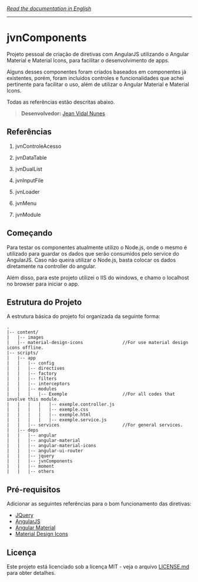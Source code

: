 *[Read the documentation in English](https://github.com/LegolasDBA/jvnComponents/blob/master/README.md)*

---

# jvnComponents

Projeto pessoal de criação de diretivas com AngularJS utilizando o Angular Material e Material Icons, para facilitar o desenvolvimento de apps.

Alguns desses componentes foram criados baseados em componentes já existentes, porém, foram incluídos controles e funcionalidades que achei pertinente para facilitar o uso, além de utilizar o Angular Material e Material Icons. 

Todas as referências estão descritas abaixo.

> **Desenvolvedor:** [Jean Vidal Nunes](https://github.com/LegolasDBA)

## Referências

1. jvnControleAcesso

2. jvnDataTable

3. jvnDualList

4. jvnInputFile

5. jvnLoader

6. jvnMenu

7. jvnModule

## Começando

Para testar os componentes atualmente utilizo o Node.js, onde o mesmo é utilizado para guardar os dados que serão consumidos pelo service do AngularJS. Caso não queira utilizar o Node.js, basta colocar os dados diretamente na controller do angular.

Além disso, para este projeto utilizei o IIS do windows, e chamo o localhost no browser para iniciar o app.

## Estrutura do Projeto

A estrutura básica do projeto foi organizada da seguinte forma:

```
.
|-- content/
|   |-- images
|   |-- material-design-icons				//For use material design icons offline.
|-- scripts/
|   |-- app
|   |   |-- config
|   |   |-- directives
|   |   |-- factory
|   |   |-- filters
|   |   |-- interceptors
|   |   |-- modules
|   |   |   |-- Exemple						//For all codes that involve this module.
|   |   |   |   |-- exemple.controller.js
|   |   |   |   |-- exemple.css
|   |   |   |   |-- exemple.html
|   |   |   |   |-- exemple.service.js
|   |   |-- services						//For general services.
|   |-- deps
|   |   |-- angular
|   |   |-- angular-material
|   |   |-- angular-material-icons
|   |   |-- angular-ui-router
|   |   |-- jquery
|   |   |-- jvnComponents
|   |   |-- moment
|   |   |-- others
```


## Pré-requisitos

Adicionar as seguintes referências para o bom funcionamento das diretivas:

* [JQuery](https://jquery.com/)
* [AngularJS](https://angularjs.org/)
* [Angular Material](https://material.angularjs.org)
* [Material Design Icons](https://material.io/icons/)

## Licença

Este projeto está licenciado sob a licença MIT - veja o arquivo [LICENSE.md](https://github.com/LegolasDBA/jvnComponents/blob/master/LICENSE.md) para obter detalhes.

